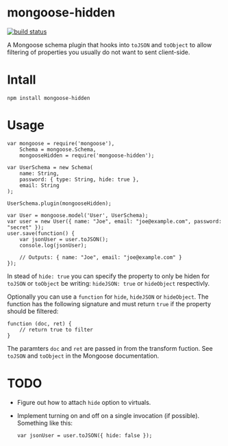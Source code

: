 # mongoose-hidden 

[![build status](https://secure.travis-ci.org/mblarsen/mongoose-hidden.png)](http://travis-ci.org/mblarsen/mongoose-hidden)

A Mongoose schema plugin that hooks into `toJSON` and `toObject` to allow filtering of properties you usually do not want to sent client-side.

# Intall

`npm install mongoose-hidden`

# Usage

    var mongoose = require('mongoose'),
        Schema = mongoose.Schema,
        mongooseHidden = require('mongoose-hidden');
    
    var UserSchema = new Schema(
        name: String,
        password: { type: String, hide: true },
        email: String
    );

    UserSchema.plugin(mongooseHidden);

    var User = mongoose.model('User', UserSchema);
    var user = new User({ name: "Joe", email: "joe@example.com", password: "secret" });
    user.save(function() {
        var jsonUser = user.toJSON();
        console.log(jsonUser);

        // Outputs: { name: "Joe", email: "joe@example.com" }
    });


In stead of `hide: true` you can specify the property to only be hiden for `toJSON` or `toObject` be writing: `hideJSON: true` or `hideObject` respectivly.

Optionally you can use a `function` for `hide`, `hideJSON` or `hideObject`. The function has the following signature and must return `true` if
the property should be filtered:

    function (doc, ret) {
        // return true to filter
    }
    
The paramters `doc` and `ret` are passed in from the transform fuction. See `toJSON` and `toObject` in the Mongoose documentation.

# TODO

* Figure out how to attach `hide` option to virtuals.
* Implement turning on and off on a single invocation (if possible). Something like this:

    `var jsonUser = user.toJSON({ hide: false });`
